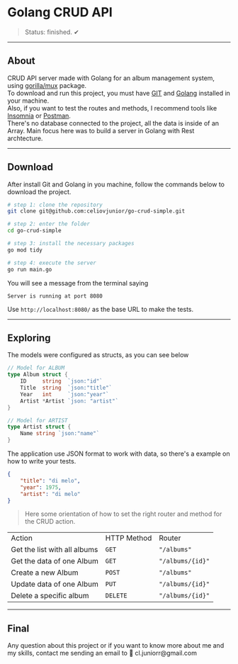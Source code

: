 <h1>Golang CRUD API</h1>

> Status: finished. ✔

---

## About
CRUD API server made with Golang for an album management system, using [gorilla/mux](https://github.com/gorilla/mux) package.<br>
To download and run this project, you must have [GIT](https://git-scm.com/book/en/v2/Getting-Started-Installing-Git) and [Golang](https://go.dev/learn/) installed in your machine.<br>
Also, if you want to test the routes and methods, I recommend tools like [Insomnia](https://insomnia.rest/download) or [Postman](https://www.postman.com/downloads/).<br>
There's no database connected to the project, all the data is inside of an Array. Main focus here was to build a server in Golang with Rest archtecture.

---

## Download
<p>After install Git and Golang in you machine, follow the commands below to download the project.</p>

```bash
# step 1: clone the repository
git clone git@github.com:celiovjunior/go-crud-simple.git

# step 2: enter the folder
cd go-crud-simple

# step 3: install the necessary packages
go mod tidy

# step 4: execute the server
go run main.go
```

<p>You will see a message from the terminal saying</p>

```code
Server is running at port 8080
```
<p>Use <code>http://localhost:8080/</code> as the base URL to make the tests.</p>

---

## Exploring

<p>The models were configured as structs, as you can see below</p>

```go
// Model for ALBUM
type Album struct {
	ID     string  `json:"id"`
	Title  string  `json:"title"`
	Year   int     `json:"year"`
	Artist *Artist `json: "artist"`
}

// Model for ARTIST
type Artist struct {
	Name string `json:"name"`
}
```

<p>The application use JSON format to work with data, so there's a example on how to write your tests.</p>

```json
{
    "title": "di melo",
    "year": 1975,
    "artist": "di melo"
}
```
> Here some orientation of how to set the right router and method for the CRUD action.

<table>
    <tr>
        <td>Action</td>
        <td>HTTP Method</td>
        <td>Router</td>
    </tr>
    <tr>
        <td>Get the list with all albums</td>
        <td><code>GET</code></td>
        <td><code>"/albums"</code></td>
    </tr>
    <tr>
        <td>Get the data of one Album</td>
        <td><code>GET</code></td>
        <td><code>"/albums/{id}"</code></td>
    </tr>
    <tr>
        <td>Create a new Album</td>
        <td><code>POST</code></td>
        <td><code>"/albums"</code></td>
    </tr>
    <tr>
        <td>Update data of one Album</td>
        <td><code>PUT</code></td>
        <td><code>"/albums/{id}"</code></td>
    </tr>
    <tr>
        <td>Delete a specific album</td>
        <td><code>DELETE</code></td>
        <td><code>"/albums/{id}"</code></td>
    </tr>
</table>

---
## Final

<p>Any question about this project or if you want to know more about me and my skills, contact me sending an email to 📩 cl.juniorr@gmail.com </p>
